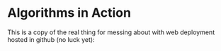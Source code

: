 # Algorithms in Action

This is a copy of the real thing for messing about with web deployment
hosted in github (no luck yet):
